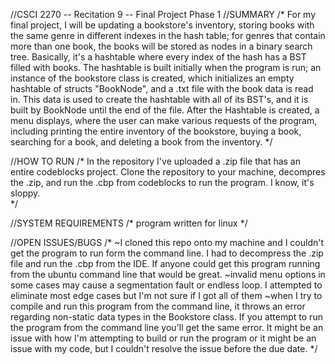//CSCI 2270 -- Recitation 9 -- Final Project Phase 1
//SUMMARY
/*
For my final project, I will be updating a bookstore's inventory, storing books with the same genre in different indexes in the hash table; for genres that contain more than one book, the books will be stored as nodes in a binary search tree.  Basically, it's a hashtable where every index of the hash has a BST filled with books.  The hashtable is built initially when the program is run; an instance of the bookstore class is created, which initializes an empty hashtable of structs "BookNode", and a .txt file with the book data is read in.  This data is used to create the hashtable with all of its BST's, and it is built by BookNode until the end of the file.  After the Hashtable is created, a menu displays, where the user can make various requests of the program, including printing the entire inventory of the bookstore, buying a book, searching for a book, and deleting a book from the inventory.
*/

//HOW TO RUN
/*
In the repository I've uploaded a .zip file that has an entire codeblocks project.  Clone the repository to your machine, decompres the .zip, and run the .cbp from codeblocks to run the program.  I know, it's sloppy.  
*/

//SYSTEM REQUIREMENTS
/*
program written for linux
*/

//OPEN ISSUES/BUGS
/*
~I cloned this repo onto my machine and I couldn't get the program to run form the command line.  I had to decompress the .zip file and run the .cbp from the IDE.  If anyone could get this program running from the ubuntu command line that would be great. 
~invalid menu options in some cases may cause a segmentation fault or endless loop.  I attempted to eliminate most edge cases but I'm not sure if I got all of them
~when I try to compile and run this program from the command line, it throws an error regarding non-static data types in the Bookstore class. If you attempt to run the program from the command line you'll get the same error.  It might be an issue with how I'm attempting to build or run the program or it might be an issue with my code, but I couldn't resolve the issue before the due date.
*/


